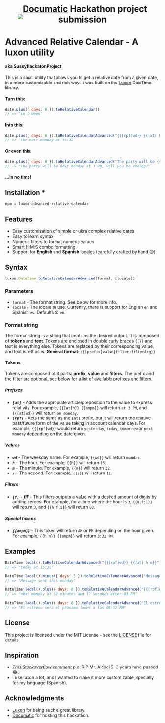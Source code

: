# <center><img src="https://cdn.discordapp.com/icons/923915766674366474/0776b26799547884a647b65d4560f008.png?size=32" style="margin-bottom: -23px"></img>[Documatic](https://www.documatic.com/) Hackathon project submission</center>

# Advanced Relative Calendar - A luxon utility
#### aka SussyHackatonProject

This is a small utility that allows you to get a relative date from a given date, in a more customizable and rich way. It was built on the [Luxon](https://moment.github.io/luxon/) DateTime library.

#### Turn this:
```js
date.plus({ days: 8 }).toRelativeCalendar()
// => "in 1 week"
```

#### Into this:
```js
date.plus({ days: 8 }).toRelativeCalendarAdvanced("{{[rpf]wd}} {{[at] h m}}")
// => "the next monday at 15:32"
```

#### Or even this:
```js
date.plus({ days: 8 }).toRelativeCalendarAdvanced("The party will be {{[rpf]wd}} at {{h|f:1}} {{ampm}}, will you be coming?")
// -> "The party will be next monday at 3 PM, will you be coming?"
```

#### ...in no time!

## Installation *
```bash
npm i luxon-advanced-relative-calendar
```

## Features
- Easy customization of simple or ultra complex relative dates
- Easy to learn syntax
- Numeric filters to format numeric values
- Smart H:M:S combo formatting
- Support for **English** and **Spanish** locales (carefully crafted by hand 😉)

## Syntax
```js
luxon.DateTime.toRelativeCalendarAdvanced(format, [locale])
```

### Parameters
- `format` - The format string. See below for more info.
- `locale` - The locale to use. Currently, there is support for English `en` and Spanish `es`. Defaults to `en`.

### Format string
The format string is a string that contains the desired output. It is composed of **tokens** and **text**. Tokens are enclosed in double curly braces `{{}}` and text is everything else. Tokens are replaced by their corresponding value, and text is left as is.
**General format:** `{{[prefix]value|filter:filterArg}}`

#### Tokens
Tokens are composed of 3 parts: **prefix**, **value** and **filters**. The prefix and the filter are optional, see below for  a list of available prefixes and filters.

##### Prefixes
- ***`[at]`*** - Adds the appropiate article/preposition to the value to express relativity. For example, `{{[at]h}} {{ampm}}` will return `at 3 PM`, and `{{[at]wd}}` will return `on monday`.
- ***`[rpf]`*** - Acts the same as the `[at]` prefix, but it will return the relative past/future form of the value taking in account calendar days. For example, `{{[rpf]wd}}` would return `yesterday`, `today`, `tomorrow` or `next monday` depending on the date given.

##### Values
- ***`wd`*** - The weekday name. For example, `{{wd}}` will return `monday`.
- ***`h`*** - The hour. For example, `{{h}}` will return `15`.
- ***`m`*** - The minute. For example, `{{m}}` will return `32`.
- ***`s`*** - The second. For example, `{{s}}` will return `12`.

##### Filters
- ***`|f:`*** - ***fill*** - This filters outputs a value with a desired amount of digits by adding zeroes. For example, for a time where the hour is `3`, `{{h|f:1}}` will return `3`, and `{{h|f:2}}` will return `03`.

##### Special tokens
- ***`{{ampm}}`*** - This token will return `AM` or `PM` depending on the hour given. For example, `{{h m}} {{ampm}}` will return `3:32 PM`.

## Examples
```js
DateTime.local().toRelativeCalendarAdvanced("{{[rpf]wd}} {{[at] h m}}")
// => "today at 15:32"
```

```js
DateTime.local().minus({ days: 3 }).toRelativeCalendarAdvanced("Message sent {{[rpf]wd}}")
// => "Message sent this monday"
```

```js
DateTime.local().plus({ days: 8 }).toRelativeCalendarAdvanced("{{[rpf]wd}} at {{m}} minutes and {{s|f:10}} seconds after {{h|f:2}} {{ampm}}")
// => "next monday at 32 minutes and 12 seconds after 03 PM"
```

```js
DateTime.local().plus({ days: 8 }).toRelativeCalendarAdvanced("El estreno será {{[rpf]wd}} {{[at]h|f:2}}:{{m|f:2}} {{ampm}}", "es")
// => "El estreno será el próximo lunes a las 03:32 PM"
```

## License
This project is licensed under the MIT License - see the [LICENSE](LICENSE) file for details

## Inspiration
- *[This Stackoverflow comment](https://stackoverflow.com/questions/53713772/displaying-time-relative-to-a-given-using-luxon-library#:~:text=Is%20there%20a%20way%20to%20customize)* p.d: RIP Mr. Alexei S. 3 years have passed 😂.
- I use luxon a lot, and I wanted to make it more customizable, specially for my language (Spanish).

## Acknowledgments
- [Luxon](https://moment.github.io/luxon/) for being such a great library.
- [Documatic](https://www.documatic.com/) for hosting this hackathon.


